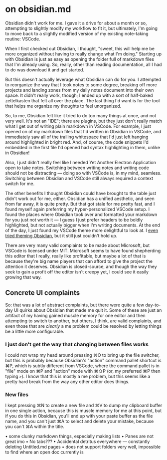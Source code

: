 # on obsidian.md

Obsidian didn't work for me.  I gave it a drive for about a month or so, attempting to slightly modify my workflow to fit it, but ultimately, I'm going to move back to a slightly modified version of my existing note-taking routine:  VSCode.

When I first checked out Obsidian, I thought, "sweet, this will help me be more organized without having to really change what I'm doing."  Starting up with Obsidian is just as easy as opening the folder full of markdown files that I'm already using.  So, really, other than reading documentation, all I had to do was download it and get started.

But this doesn't actually leverage what Obsidian can do for you.  I attempted to reorganize the way that I took notes to some degree, breaking off more projects and landing zones from my daily notes document into their own space.  It didn't really work, though; I ended up with a sort of half-baked zettelkasten that felt all over the place.  The last thing I'd want is for the tool that helps me organize my thoughts to feel unorganized.

So, to me, Obsidian felt like it tried to do too many things at once, and not very well.  It's not an "IDE"; there are plugins, but they just don't really match what I get out of writing plain markdown in VSCode.  For example, I just opened on of my markdown files that I'd written in Obsidian in VSCode, and immediately saw all of the trailing whitespace that I'd just left hanging around highlighted in bright red.  And, of course, the code snippets I'd embedded in the first file I'd opened had syntax highlighting in them, unlike in Obsidian!

Also, I just didn't really feel like I needed Yet Another Electron Application open to take notes.  Switching between writing notes and writing code should not be distracting — doing so with VSCode is, in my mind, seamless.  Switching between Obsidian and VSCode still always required a context switch for me.

The other benefits I thought Obsidian could have brought to the table just didn't work out for me, either.  Obsidian has a unified aesthetic, and seen from far away, it is quite pretty.  But that got stale for me pretty fast, and I found myself again preferring my hyper-personalized VSCode setup.  I found the places where Obsidian took over and formatted your markdown for you just not worth it — I guess I just prefer headers to be boldly highlighted, but not actually bigger when I'm writing documents.  At the end of the day, I just found my VSCode theme more delightful to look at.  I [even tried theming Obsidian](https://github.com/tjwds/obsidian-minimal-iceburg), but it still just couldn't hold up.

There are very many valid complaints to be made about Microsoft, but VSCode is licensed under MIT.  Microsoft seems to have found shepherding this editor that I really, really like profitable, but maybe a lot of that is because they're big name players that can afford to give the project the attention it deserves.  Obsidian is closed-source, and though the way they seek to gain a profit off the editor isn't creepy yet, I could see it easily growing that way.

## Concrete UI complaints

So:  that was a lot of abstract complaints, but there were quite a few day-to-day UI quirks about Obsidian that made me quit it.  Some of these are just an artifact of my having gained muscle memory for one editor and then attempting to switch to another, but others, I think, are valid complaints, and even those that are _clearly_ a me problem could be resolved by letting things be a little more configurable.

### I just don't get the way that changing between files works

I could not wrap my head around pressing ⌘O to bring up the file switcher, but this is probably because Obsidian's "action" command pallet shortcut is ⌘P, which is subtly different from VSCode, where the command pallet is in "file" mode on ⌘P and "action" mode with ⌘⇧P (or, my preferred ⌘P then typing `>`).  I know that this is mostly a me problem, but this seems like a pretty hard break from the way any other editor does things.

### New files

I kept pressing ⌘N to create a new file and ⌘V to dump my clipboard buffer in one single action, because this is muscle memory for me at this point, but if you do this in Obsidian, you'll end up with your paste buffer as the file name, and you can't just ⌘A to select and delete your mistake, because you can't ⌘A within the title.

• some clunky markdown things, especially making lists
• Panes are not great imo
• No tabs???
• Accidental detritus everywhere — constantly deleting Untitled.md pages
• does not support folders very well, impossible to find where an open doc currently is
